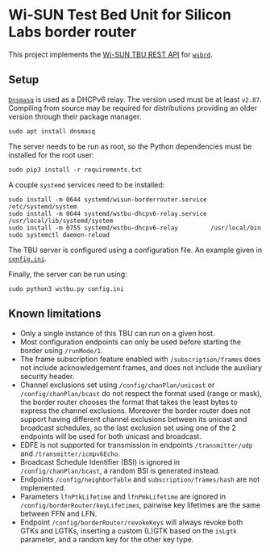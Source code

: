 # Wi-SUN Test Bed Unit for Silicon Labs border router

This project implements the [Wi-SUN TBU REST API][1] for [`wsbrd`][1].

[1]: https://app.swaggerhub.com/apis/Wi-SUN/TestBedUnitAPI/1.0.18
[2]: https://github.com/SiliconLabs/wisun-br-linux

## Setup

[`Dnsmasq`][3] is used as a DHCPv6 relay. The version used must be at least
`v2.87`. Compiling from source may be required for distributions providing an
older version through their package manager.

    sudo apt install dnsmasq

The server needs to be run as root, so the Python dependencies must be
installed for the root user:

    sudo pip3 install -r requirements.txt

A couple `systemd` services need to be installed:

    sudo install -m 0644 systemd/wisun-borderrouter.service /etc/systemd/system
    sudo install -m 0644 systemd/wstbu-dhcpv6-relay.service /usr/local/lib/systemd/system
    sudo install -m 0755 systemd/wstbu-dhcpv6-relay         /usr/local/bin
    sudo systemctl daemon-reload

The TBU server is configured using a configuration file. An example given in
[`config.ini`](config.ini).

Finally, the server can be run using:

    sudo python3 wstbu.py config.ini

[3]: https://thekelleys.org.uk/dnsmasq/doc.html

## Known limitations

- Only a single instance of this TBU can run on a given host.
- Most configuration endpoints can only be used before starting the border
  using `/runMode/1`.
- The frame subscription feature enabled with `/subscription/frames` does not
  include acknowledgement frames, and does not include the auxiliary security
  header.
- Channel exclusions set using `/config/chanPlan/unicast` or
  `/config/chanPlan/bcast` do not respect the format used (range or mask), the
  border router chooses the format that takes the least bytes to express the
  channel exclusions. Moreover the border router does not support having
  different channel exclusions between its unicast and broadcast schedules, so
  the last exclusion set using one of the 2 endpoints will be used for both
  unicast and broadcast.
- EDFE is not supported for transmission in endpoints `/transmitter/udp` and
  `/transmitter/icmpv6Echo`.
- Broadcast Schedule Identifier (BSI) is ignored in `/config/chanPlan/bcast`,
  a random BSI is generated instead.
- Endpoints `/config/neighborTable` and `subscription/frames/hash` are not
  implemented.
- Parameters `lfnPtkLifetime` and `lfnPmkLifetime` are ignored in
  `/config/borderRouter/keyLifetimes`, pairwise key lifetimes are the same
  between FFN and LFN.
- Endpoint `/config/borderRouter/revokeKeys` will always revoke both GTKs and
  LGTKs, inserting a custom (L)GTK based on the `isLgtk` parameter, and a
  random key for the other key type.
